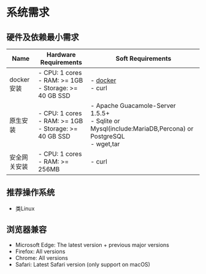 # 系统需求
## 硬件及依赖最小需求
| Name                         | Hardware Requirements                                                                                                        | Soft Requirements                                                                                     |
|------------------------------|------------------------------------------------------------------------------------------------------------------------------|-------------------------------------------------------------------------------------------------------|
| docker安装 | - CPU: 1 cores<br/> - RAM: >= 1GB <br/>- Storage: >= 40 GB SSD | - [docker](https://docs.docker.com/engine/install/ubuntu/) <br/>- curl                                                                                       |
| 原生安装    | - CPU: 1 cores <br/> - RAM: >= 1GB <br/>- Storage: >= 40 GB SSD | - Apache Guacamole-Server 1.5.5+  <br/>- Sqlite or Mysql(include:MariaDB,Percona) or PostgreSQL<br/>- wget,tar |
| 安全网关安装    | - CPU: 1 cores  <br/>- RAM: >= 256MB                                                                   | - curl                                                                                                |

## 推荐操作系统
- 类Linux

## 浏览器兼容
- Microsoft Edge: The latest version + previous major versions
- Firefox: All versions
- Chrome: All versions
- Safari: Latest Safari version (only support on macOS)
